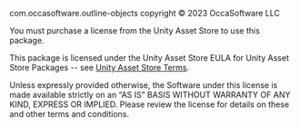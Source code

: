 com.occasoftware.outline-objects copyright © 2023 OccaSoftware LLC

You must purchase a license from the Unity Asset Store to use this package.

This package is licensed under the Unity Asset Store EULA for Unity Asset Store Packages -- see [Unity Asset Store Terms](https://unity.com/legal/as-terms).

Unless expressly provided otherwise, the Software under this license is made available strictly on an “AS IS” BASIS WITHOUT WARRANTY OF ANY KIND, EXPRESS OR IMPLIED. Please review the license for details on these and other terms and conditions.
